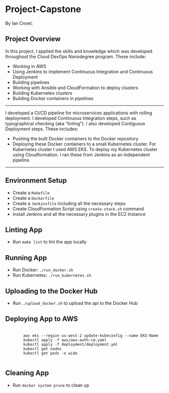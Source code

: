 # Project-Capstone
<p> By Ian Crowl; </p>

<h2>Project Overview</h2>

<p> In this project, I applied the skills and knowledge which was developed throughout the Cloud DevOps Nanodegree program. These include:</p>

<ul>
	<li>Working in AWS</li>
	<li>Using Jenkins to implement Continuous Integration and Continuous Deployment</li>
	<li>Building pipelines</li>
	<li>Working with Ansible and CloudFormation to deploy clusters</li>
	<li>Building Kubernetes clusters</li>
	<li>Building Docker containers in pipelines</li>
</ul>

***

<p>I developed a CI/CD pipeline for microservices applications with rolling deployment. I developed Continuous Integration steps, such as typographical checking (aka “linting”). I also developed Contiguous Deployment steps. These includes:</p>

<ul>
	<li>Pushing the built Docker containers to the Docker repository</li>
	<li>Deploying these Docker containers to a small Kubernetes cluster. For Kubernetes cluster I used AWS EKS. To deploy my Kubernetes cluster using Cloudformation. I ran these from Jenkins as an independent pipeline.</li>
</ul>

***

<h2>Environment Setup</h2>

<ul>
  <li>Create a <code>Makefile</code></li>
  <li>Create a <code>Dockerfile</code></li>
  <li>Create a <code>Jenkinsfile</code> including all the necessary steps</li>
  <li>Create CloudFormation Script using <code>create-stack.sh</code> command</li>
  <li>Install Jenkins and all the necessary plugins in the EC2 Instance</li>
</ul>

<h2>Linting App</h2>

<ul>
  <li>Run <code>make lint</code> to lint the app locally</li>
</ul>

<h2>Running App</h2>

<ul>
  <li>Run Docker: <code>./run_docker.sh</code></li>
  <li>Run Kubernetes: <code>./run_kubernetes.sh</code></li>
</ul>

<h2>Uploading to the Docker Hub</h2>

<ul>
  <li>Run <code>./upload_docker.sh</code> to upload the api to the Docker Hub</li>
</ul>

<h2>Deploying App to AWS</h2>

<pre>
	<code>
  		aws eks --region us-west-2 update-kubeconfig --name EKS-Name
  		kubectl apply -f aws/aws-auth-cm.yaml
  		kubectl apply -f deployment/deployment.yml
  		kubectl get nodes
  		kubectl get pods -o wide
	</code>
</pre>

<h2>Cleaning App</h2>

<ul>
  <li>Run <code>docker system prune</code> to clean up </li>
</ul>
